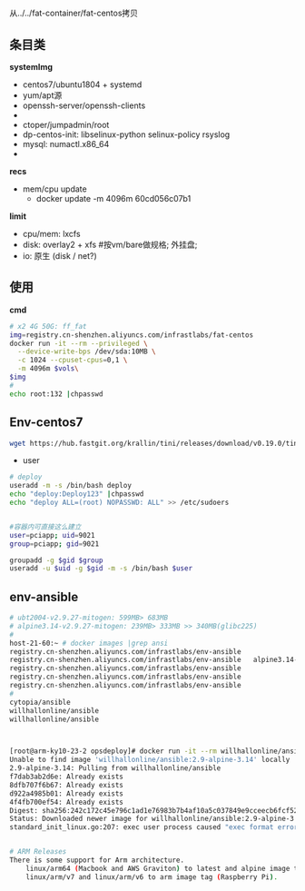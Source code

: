 # 

从../../fat-container/fat-centos拷贝

## 条目类

**systemImg**

- centos7/ubuntu1804 + systemd
- yum/apt源
- openssh-server/openssh-clients
- 
- ctoper/jumpadmin/root
- dp-centos-init: libselinux-python selinux-policy rsyslog 
- mysql: numactl.x86_64
- 

**recs**

- mem/cpu update
  - docker update -m 4096m 60cd056c07b1

**limit**

- cpu/mem: lxcfs
- disk: overlay2 + xfs #按vm/bare做规格; 外挂盘;
- io: 原生 (disk / net?)

## 使用

**cmd**

```bash
# x2 4G 50G: ff_fat
img=registry.cn-shenzhen.aliyuncs.com/infrastlabs/fat-centos
docker run -it --rm --privileged \
  --device-write-bps /dev/sda:10MB \
  -c 1024 --cpuset-cpus=0,1 \
  -m 4096m $vols\
$img
# 
echo root:132 |chpasswd 
```

## Env-centos7

```bash
wget https://hub.fastgit.org/krallin/tini/releases/download/v0.19.0/tini-amd64 
```

- user

```bash
# deploy
useradd -m -s /bin/bash deploy
echo "deploy:Deploy123" |chpasswd 
echo "deploy ALL=(root) NOPASSWD: ALL" >> /etc/sudoers


#容器内可直接这么建立
user=pciapp; uid=9021
group=pciapp; gid=9021

groupadd -g $gid $group
useradd -u $uid -g $gid -m -s /bin/bash $user
```

## env-ansible

```bash
# ubt2004-v2.9.27-mitogen: 599MB> 683MB
# alpine3.14-v2.9.27-mitogen: 239MB> 333MB >> 340MB(glibc225)
# 
host-21-60:~ # docker images |grep ansi
registry.cn-shenzhen.aliyuncs.com/infrastlabs/env-ansible                    ubt2004-v2.9.27-mitogen                         766b12e136f7        54 seconds ago      683MB
registry.cn-shenzhen.aliyuncs.com/infrastlabs/env-ansible   alpine3.14-v2.9.27-mitogen   3976919cab44        10 minutes ago      340MB ##23.195 pull
registry.cn-shenzhen.aliyuncs.com/infrastlabs/env-ansible                    alpine3.14-v2.9.27-mitogen                      a348e450b179        5 hours ago         333MB
registry.cn-shenzhen.aliyuncs.com/infrastlabs/env-ansible                    alpine3.8-v2.6.20                               5ed978dd5e53        6 hours ago         264MB
registry.cn-shenzhen.aliyuncs.com/infrastlabs/env-ansible                    alpine3.7-v2.4.6                                cafcd07b252d        7 hours ago         153MB
# 
cytopia/ansible                                                              2.8                                             9c594d45530d        12 hours ago        187MB
willhallonline/ansible                                                       2.9-alpine-3.14                                 782a333a02e9        3 months ago        239MB
willhallonline/ansible                                                       2.9-ubuntu-20.04                                8720119d6c50        5 months ago        599MB



[root@arm-ky10-23-2 opsdeploy]# docker run -it --rm willhallonline/ansible:2.9-alpine-3.14 sh
Unable to find image 'willhallonline/ansible:2.9-alpine-3.14' locally
2.9-alpine-3.14: Pulling from willhallonline/ansible
f7dab3ab2d6e: Already exists 
8dfb707f6b67: Already exists 
d922a4985b01: Already exists 
4f4fb700ef54: Already exists 
Digest: sha256:242c172c45e796c1ad1e76983b7b4af10a5c037849e9cceecb6fcf5234a7cdf6
Status: Downloaded newer image for willhallonline/ansible:2.9-alpine-3.14
standard_init_linux.go:207: exec user process caused "exec format error"


# ARM Releases
There is some support for Arm architecture.
    linux/arm64 (Macbook and AWS Graviton) to latest and alpine image tags.
    linux/arm/v7 and linux/arm/v6 to arm image tag (Raspberry Pi).

```